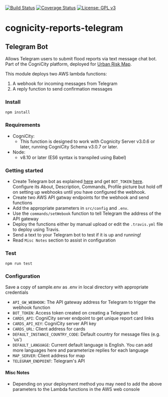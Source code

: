 [![Build Status](https://travis-ci.org/urbanriskmap/cognicity-reports-telegram.svg?branch=dev)](https://travis-ci.org/urbanriskmap/cognicity-reports-telegram) [![Coverage Status](https://coveralls.io/repos/github/urbanriskmap/cognicity-reports-telegram/badge.svg?branch=master)](https://coveralls.io/github/urbanriskmap/cognicity-reports-telegram?branch=master) [![License: GPL v3](https://img.shields.io/badge/License-GPL%20v3-blue.svg)](http://www.gnu.org/licenses/gpl-3.0) 

# cognicity-reports-telegram

## Telegram Bot
Allows Telegram users to submit flood reports via text message chat bot.
Part of the CogniCity platform, deployed for [Urban Risk Map](https://riskmap.us).

This module deploys two AWS lambda functions:
1. A webhook for incoming messages from Telegram
2. A reply function to send confirmation messages

### Install
`npm install`

### Requirements
- CogniCity:
    * This function is designed to work with Cognicity Server v3.0.6 or later, running CogniCity Schema v3.0.7 or later.
- Node:
    * v8.10 or later (ES6 syntax is transpiled using Babel)

### Getting started
* Create Telegram bot as explained [here](https://core.telegram.org/bots#creating-a-new-bot) and get `BOT_TOKEN` [here](https://core.telegram.org/bots#generating-an-authorization-token). Configure its About, Description, Commands, Profile picture but hold off on setting up webhooks until you have configured the webhook.
* Create two AWS API gatway endpoints for the webhook and send functions
* Add the appropriate parameters in `src/config` and `.env`.
* Use the `commands/setWebook` function to tell Telegram the address of the API gateway
* Deploy the functions either by manual upload or edit the `.travis.yml` file to deploy using Travis.
* Send a text to your Telegram bot to test if it is up and running!
* Read `Misc Notes` section to assist in configuration

### Test
`npm run test`

### Configuration
Save a copy of sample.env as .env in local directory with appropriate credentials
* `API_GW_WEBHOOK`: The API gateway address for Telegram to trigger the webhook function
* `BOT_TOKEN`: Access token created on creating a Telegram bot
* `CARDS_API`: CogniCity server endpoint to get unique report card links
* `CARDS_API_KEY`: CogniCity server API key
* `CARDS_URL`: Client address for cards
* `DEFAULT_INSTANCE_COUNTRY_CODE`: Default country for message files (e.g. 'us')
* `DEFAULT_LANGUAGE`: Current default language is English. You can add more languages here and parameterize replies for each language
* `MAP_SERVER`: Client address for map
* `TELEGRAM_ENDPOINT`: Telegram's API

#### Misc Notes
- Depending on your deployment method you may need to add the above parameters to the Lambda functions in the AWS web console
